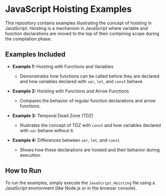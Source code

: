 # JavaScript Hoisting Examples

This repository contains examples illustrating the concept of hoisting in JavaScript. Hoisting is a mechanism in JavaScript where variable and function declarations are moved to the top of their containing scope during the compilation phase.

## Examples Included

- **Example 1:** Hoisting with Functions and Variables

  - Demonstrates how functions can be called before they are declared and how variables declared with `var`, `let`, and `const` behave.

- **Example 2:** Hoisting with Functions and Arrow Functions

  - Compares the behavior of regular function declarations and arrow functions.

- **Example 3:** Temporal Dead Zone (TDZ)

  - Illustrates the concept of TDZ with `const` and how variables declared with `var` behave without it.

- **Example 4:** Differences between `var`, `let`, and `const`
  - Shows how these declarations are hoisted and their behavior during execution.

## How to Run

To run the examples, simply execute the `JavaScript_Hoisting` file using a JavaScript environment (like Node.js or in the browser console).
